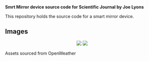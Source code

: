 **Smrt Mirror device source code for Scientific Journal by Joe Lyons**

This repository holds the source code for a smart mirror device.

<p align="center">
  <h2>Images</h2>
</p>



<p align="center">
  <img src="https://github.com/Numb11/Magic_Mirror_PI/assets/87945079/9ae5a13f-aae1-4695-892d-3649e209ba1f" />
  <img src="https://github.com/Numb11/Magic_Mirror_PI/assets/87945079/e7126bbc-d6cd-42e7-a061-6f1b1249d3f8" />
</p>


Assets sourced from OpenWeather
